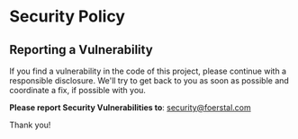 # Security Policy

## Reporting a Vulnerability

If you find a vulnerability in the code of this project, please continue with a responsible disclosure.
We'll try to get back to you as soon as possible and coordinate a fix, if possible with you.

**Please report Security Vulnerabilities to**: [security@foerstal.com](mailto:security@foerstal.com)

Thank you!
